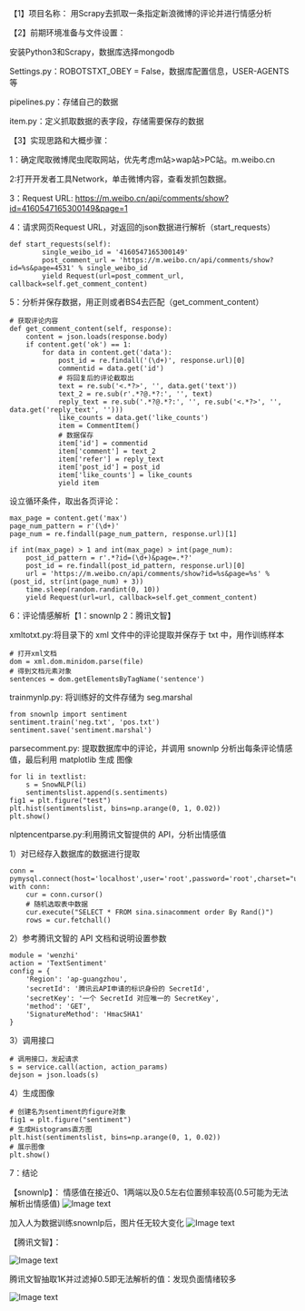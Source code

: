 【1】项目名称：
用Scrapy去抓取一条指定新浪微博的评论并进行情感分析

【2】前期环境准备与文件设置：

安装Python3和Scrapy，数据库选择mongodb

Settings.py：ROBOTSTXT_OBEY = False，数据库配置信息，USER-AGENTS等

pipelines.py：存储自己的数据

item.py：定义抓取数据的表字段，存储需要保存的数据

【3】实现思路和大概步骤：

1：确定爬取微博爬虫爬取网站，优先考虑m站>wap站>PC站。m.weibo.cn

2:打开开发者工具Network，单击微博内容，查看发抓包数据。

3：Request URL:
https://m.weibo.cn/api/comments/show?id=4160547165300149&page=1

4：请求网页Request URL，对返回的json数据进行解析（start_requests）

```    
def start_requests(self):
        single_weibo_id = '4160547165300149'
        post_comment_url = 'https://m.weibo.cn/api/comments/show?id=%s&page=4531' % single_weibo_id
        yield Request(url=post_comment_url, callback=self.get_comment_content) 
```
5：分析并保存数据，用正则或者BS4去匹配（get_comment_content）
```
# 获取评论内容
def get_comment_content(self, response):
    content = json.loads(response.body)
    if content.get('ok') == 1:
        for data in content.get('data'):
            post_id = re.findall('(\d+)', response.url)[0]
            commentid = data.get('id')
            # 将回复后的评论截取出
            text = re.sub('<.*?>', '', data.get('text'))
            text_2 = re.sub(r'.*?@.*?:', '', text)
            reply_text = re.sub('.*?@.*?:', '', re.sub('<.*?>', '', data.get('reply_text', '')))
            like_counts = data.get('like_counts')
            item = CommentItem()
            # 数据保存
            item['id'] = commentid
            item['comment'] = text_2
            item['refer'] = reply_text
            item['post_id'] = post_id
            item['like_counts'] = like_counts
            yield item
```
设立循环条件，取出各页评论：
```
max_page = content.get('max')
page_num_pattern = r'(\d+)'
page_num = re.findall(page_num_pattern, response.url)[1]

if int(max_page) > 1 and int(max_page) > int(page_num):
    post_id_pattern = r'.*?id=(\d+)&page=.*?'
    post_id = re.findall(post_id_pattern, response.url)[0]
    url = 'https://m.weibo.cn/api/comments/show?id=%s&page=%s' % (post_id, str(int(page_num) + 3))
    time.sleep(random.randint(0, 10))
    yield Request(url=url, callback=self.get_comment_content)

```
6：评论情感解析【1：snownlp   2：腾讯文智】

xmltotxt.py:将目录下的 xml 文件中的评论提取并保存于 txt 中，用作训练样本
```          
# 打开xml文档
dom = xml.dom.minidom.parse(file)
# 得到文档元素对象
sentences = dom.getElementsByTagName('sentence')
```
trainmynlp.py: 将训练好的文件存储为 seg.marshal
```
from snownlp import sentiment
sentiment.train('neg.txt', 'pos.txt')
sentiment.save('sentiment.marshal')
```
parsecomment.py:
提取数据库中的评论，并调用 snownlp 分析出每条评论情感值，最后利用 matplotlib 生成
图像
```
for li in textlist:
    s = SnowNLP(li)
    sentimentslist.append(s.sentiments)
fig1 = plt.figure("test")
plt.hist(sentimentslist, bins=np.arange(0, 1, 0.02))
plt.show()
```
nlptencentparse.py:利用腾讯文智提供的 API，分析出情感值

1）对已经存入数据库的数据进行提取
```
conn = pymysql.connect(host='localhost',user='root',password='root',charset="utf8")
with conn:
    cur = conn.cursor()
    # 随机选取表中数据
    cur.execute("SELECT * FROM sina.sinacomment order By Rand()")
    rows = cur.fetchall()
```
2）参考腾讯文智的 API 文档和说明设置参数
```
module = 'wenzhi'
action = 'TextSentiment'
config = {
    'Region': 'ap-guangzhou',
    'secretId': '腾讯云API申请的标识身份的 SecretId',
    'secretKey': '一个 SecretId 对应唯一的 SecretKey',
    'method': 'GET',
    'SignatureMethod': 'HmacSHA1'
}
```
3）调用接口
```
# 调用接口，发起请求
s = service.call(action, action_params)
dejson = json.loads(s)
```
4）生成图像
```
# 创建名为sentiment的figure对象
fig1 = plt.figure("sentiment")
# 生成Histograms直方图
plt.hist(sentimentslist, bins=np.arange(0, 1, 0.02))
# 展示图像
plt.show()
```
7：结论

【snownlp】：
情感值在接近0、1两端以及0.5左右位置频率较高(0.5可能为无法解析出情感值)
![Image text](https://github.com/braid123/crossin/blob/master/sina/sina/snownlp.png)

加入人为数据训练snownlp后，图片任无较大变化
![Image text](https://github.com/braid123/crossin/blob/master/sina/sina/snownlp_addmydata.png)

【腾讯文智】：

![Image text](https://github.com/braid123/crossin/blob/master/sina/sina/%E8%85%BE%E8%AE%AF%E6%96%87%E6%99%BA.png)

腾讯文智抽取1K并过滤掉0.5即无法解析的值：发现负面情绪较多

![Image text](https://github.com/braid123/crossin/blob/master/sina/sina/%E8%85%BE%E8%AE%AF%E6%96%87%E6%99%BA%E9%9A%8F%E6%9C%BA%E6%8A%BD%E5%8F%961K%E5%B9%B6%E8%BF%87%E6%BB%A4.png)
